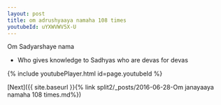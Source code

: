 ```yaml
---
layout: post
title: om adrushyaaya namaha 108 times
youtubeId: uYXWVWV5X-U
---
```

 
 
Om Sadyarshaye nama 
 
 -  Who gives knowledge to Sadhyas who are devas for devas 
 
  
 
  
 
 
 
 
 
 


{% include youtubePlayer.html id=page.youtubeId %}
 
[Next]({{ site.baseurl }}{% link  split2/_posts/2016-06-28-Om janayaaya namaha 108 times.md%})
 
